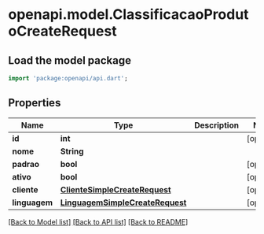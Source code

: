 # openapi.model.ClassificacaoProdutoCreateRequest

## Load the model package
```dart
import 'package:openapi/api.dart';
```

## Properties
Name | Type | Description | Notes
------------ | ------------- | ------------- | -------------
**id** | **int** |  | [optional] 
**nome** | **String** |  | 
**padrao** | **bool** |  | [optional] 
**ativo** | **bool** |  | [optional] 
**cliente** | [**ClienteSimpleCreateRequest**](ClienteSimpleCreateRequest.md) |  | [optional] 
**linguagem** | [**LinguagemSimpleCreateRequest**](LinguagemSimpleCreateRequest.md) |  | [optional] 

[[Back to Model list]](../README.md#documentation-for-models) [[Back to API list]](../README.md#documentation-for-api-endpoints) [[Back to README]](../README.md)


